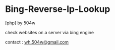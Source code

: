 # Bing-Reverse-Ip-Lookup
 [php] by 504w

check websites on a server via bing engine

contact :
wh.504w@gmail.com
